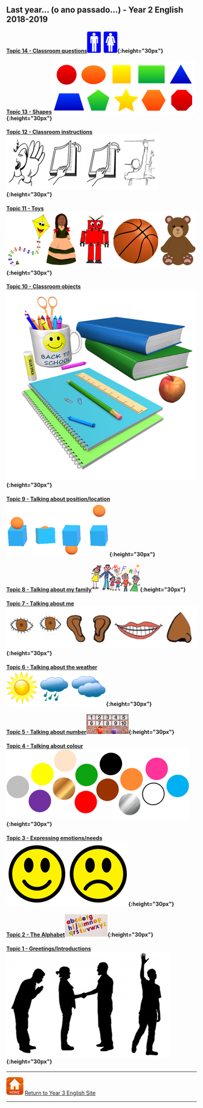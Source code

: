 ## Last year... (o ano passado...) - Year 2 English 2018-2019

<!--### Part 2 
#### [Topic 14 - Language for playing games...]
#### [Topic 15 - Actions... I can...] 
#### [Topic 16 - Actions - I can...]   
Topic 15 - Actions... I can...-->  

#### [Topic 14 - Classroom questions](https://tangerina-pt.github.io/English/Classroom_Q_B)![toilet](/images/toilet.png){:height="30px"}

#### [Topic 13 - Shapes](https://tangerina-pt.github.io/English/Shapes_B)![shape](/images/shape.PNG){:height="30px"}

#### [Topic 12 - Classroom instructions](https://tangerina-pt.github.io/English/Classroom_I_B)![clin](/images/clin.PNG){:height="30px"}

<!--#### [Topic 11 - Toys] -->
#### [Topic 11 - Toys](https://tangerina-pt.github.io/English/Toys_B)![toys](/images/toys.PNG){:height="30px"}

<!--#### [Topic 10 - Classroom objects] -->
#### [Topic 10 - Classroom objects](https://tangerina-pt.github.io/English/Classroom_Objects_B)![classo](/images/classo.png){:height="30px"}

<!--#### Topic 9 - Talking about position/location-->
#### [Topic 9 - Talking about position/location](https://tangerina-pt.github.io/English/Prep_Place_B)![prep](/images/prep.png){:height="30px"}

<!--#### Topic 8 - Talking about my family-->
#### [Topic 8 - Talking about my family](https://tangerina-pt.github.io/English/Family_B)![elffm1](/images/elffm1.png){:height="30px"}

<!--#### Topic 7 - Talking about me-->
#### [Topic 7 - Talking about me](https://tangerina-pt.github.io/English/Body_Parts_B)![body](/images/body.PNG){:height="30px"}

#### [Topic 6 - Talking about the weather](https://tangerina-pt.github.io/English/Weather_B)![wsym](/images/wsym.PNG){:height="30px"}

#### [Topic 5 - Talking about number](https://tangerina-pt.github.io/English/Number_B)![pmno](/images/pmno.PNG){:height="30px"}

#### [Topic 4 - Talking about colour](https://tangerina-pt.github.io/English/Colours_B)![colmix2](/images/colmix2.png){:height="30px"}

#### [Topic 3 - Expressing emotions/needs](https://tangerina-pt.github.io/English/Feelings_B)![feel](/images/feel.PNG){:height="30px"}

#### [Topic 2 - The Alphabet](https://tangerina-pt.github.io/English/Alphabet_B)![alph](/images/alph.png){:height="30px"}

#### [Topic 1 - Greetings/Introductions](https://tangerina-pt.github.io/English/Greetings_B)![gtsym](/images/gtsym.PNG){:height="30px"}

***
[![home](/images/home.PNG)](https://tangerina-pt.github.io/English/Year2) [Return to Year 3 English Site](https://tangerina-pt.github.io/English/Year3)

***

